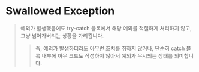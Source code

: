 # Swallowed Exception

> 예외가 발생했음에도 try-catch 블록에서 해당 예외를 적절하게 처리하지 않고, 그냥 넘어가버리는 상황을 가리킵니다.
>
> > 즉, 예외가 발생하더라도 아무런 조치를 취하지 않거나, 단순히 catch 블록 내부에 아무 코드도 작성하지 않아서 예외가 무시되는 상태를 의미합니다.
